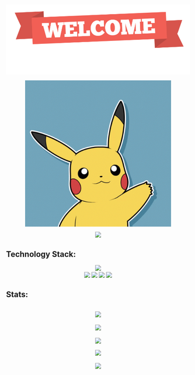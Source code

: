<p align="center">
  <img src="https://github.com/axlrott/axlrott/blob/main/assets/welcome-profile.png">
</p>

<p align="center">
  <kbd>
    <img align="center" alt="waving" width="400" src="https://github.com/axlrott/axlrott/blob/main/assets/hello-pikachu.gif">
  </kbd>
</p>

<p align = "center">
 <img src="https://komarev.com/ghpvc/?username=Axl-91&color=blueviolet">
</p> 


<h2 align="left">Technology Stack: </h2>

<div align="center">
	<a href="https://skillicons.dev">
	  <img src="https://skillicons.dev/icons?i=elixir,rust,c,cpp,go,rails,next,laravel,py,typescript,haskell,postgres,redis,github,docker,linux&perline=16" />
	</a>
	<br>
	<a href="https://fedoraproject.org/"><img width="55" src="https://github.com/user-attachments/assets/68a89fbf-eebd-44d7-b17a-e2dbde45dd78" /></a>
	<a href="https://zen-browser.app/"><img width="55" src="https://github.com/user-attachments/assets/44086966-ae1a-4dc5-b946-f962471372af" /></a>
	<a href="https://helix-editor.com/"><img width="55" src="https://avatars.githubusercontent.com/u/66235900?s=200&v=4" /></a>
	<a href="https://zellij.dev/"><img width="55" src="https://zellij.dev/img/logo.png" /></a>

</div>

<h2 align="left">Stats: </h2>

<p align="center">
  </br>
  <a href="https://git.io/streak-stats">
    <img src=https://github-readme-streak-stats-ecru-one.vercel.app/?user=Axl-91&theme=tokyonight&card_width=495&date_format=n%2Fj%5B%2FY%5D&count_private=true />
  </a>
   
  </br>
  </br>
  
  <a href="https://github.com/anuraghazra/github-readme-stats">
    <img src=https://github-readme-stats.vercel.app/api/top-langs/?username=Axl-91&langs_count=8&card_width=495&theme=tokyonight&hide=html,css,blade,Makefile,Dockerfile&count_private=true />
  
  </br>
  </br>

  <a href="https://github.com/anuraghazra/github-readme-stats">
    <img src=https://github-readme-stats.vercel.app/api?username=Axl-91&show_icons=true&theme=tokyonight&card_width=495&rank_icon=github&count_private=true />
  </a>
    
</p>


<div align="center">
  <img src="https://leetcard.jacoblin.cool/AxlRott"/>
</div>

</br>
<div align="center">
  <kbd>
    <img src="https://forthebadge.com/images/badges/works-on-my-machine.svg"/>
  </kbd>
</div>
